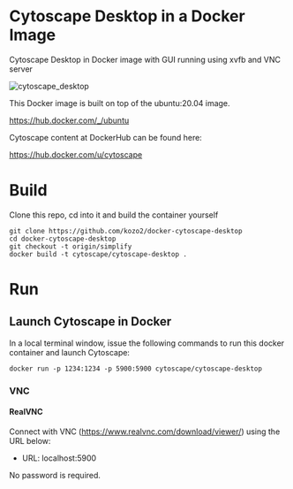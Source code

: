 # Cytoscape Desktop in a Docker Image

Cytoscape Desktop in Docker image with GUI running using xvfb and VNC server

![cytoscape_desktop](cytoscape_desktop.png)

This Docker image is built on top of the ubuntu:20.04 image.

https://hub.docker.com/_/ubuntu

Cytoscape content at DockerHub can be found here:

https://hub.docker.com/u/cytoscape

# Build
Clone this repo, cd into it and build the container yourself
```
git clone https://github.com/kozo2/docker-cytoscape-desktop
cd docker-cytoscape-desktop
git checkout -t origin/simplify
docker build -t cytoscape/cytoscape-desktop .
```

# Run
## Launch Cytoscape in Docker
In a local terminal window, issue the following commands to run this docker container and launch Cytoscape:
```
docker run -p 1234:1234 -p 5900:5900 cytoscape/cytoscape-desktop
```

### VNC
#### RealVNC
Connect with VNC (https://www.realvnc.com/download/viewer/) using the URL below:

* URL: localhost:5900

No password is required.
